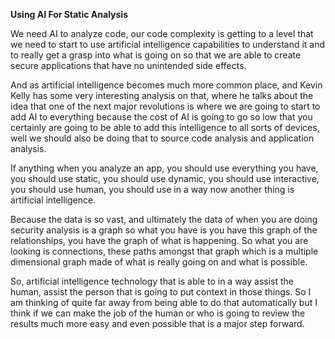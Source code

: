 **Using AI For Static Analysis**

We need AI to analyze code, our code complexity is getting to a level that we need to start to use artificial intelligence capabilities to understand it and to really get a grasp into what is going on so that we are able to create secure applications that have no unintended side effects.

And as artificial intelligence becomes much more common place, and Kevin Kelly has some very interesting analysis on that, where he talks about the idea that one of the next major revolutions is where we are going to start to add AI to everything because the cost of AI is going to go so low that you certainly are going to be able to add this intelligence to all sorts of devices, well we should also be doing that to source code analysis and application analysis.

If anything when you analyze an app, you should use everything you have, you should use static, you should use dynamic, you should use interactive, you should use human, you should use in a way now another thing is artificial intelligence. 

Because the data is so vast, and ultimately the data of when you are doing security analysis is a graph so what you have is you have this graph of the relationships, you have the graph of what is happening. So what you are looking is connections, these paths amongst that graph which is a multiple dimensional graph made of what is really going on and what is possible.

So,  artificial intelligence technology that is able to in a way assist the human, assist the person that is going to put context in those things. So I am thinking of quite far away from being able to do that automatically but I think if we can make the job of the human or who is going to review the results much more easy and even possible that is a major step forward.